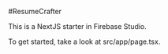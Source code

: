 #ResumeCrafter

This is a NextJS starter in Firebase Studio.

To get started, take a look at src/app/page.tsx.
